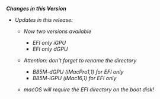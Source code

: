 _**Changes in this Version**_

- _Updates in this release:_    

  - _Now two versions available_
    - _EFI only iGPU_
    - _EFI only dGPU_

  - _Attention: don't forget to rename the directory_    
    - _B85M-dGPU (iMacPro1,1) for EFI only_
    - _B85M-iGPU (iMac16,1) for EFI only_
  - _macOS will require the EFI directory on the boot disk!_
    